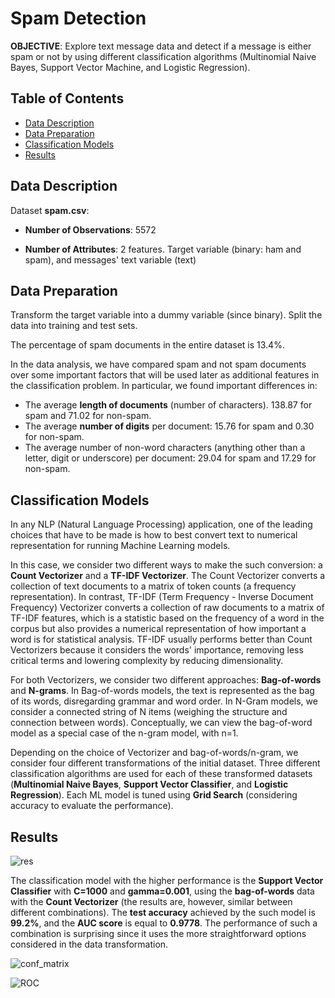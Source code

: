# Spam Detection

**OBJECTIVE**: Explore text message data and detect if a message is either spam or not by using different classification algorithms (Multinomial Naive Bayes, Support Vector Machine, and Logistic Regression).

## Table of Contents

- [Data Description](#datadescription)
- [Data Preparation](#datapreparation)
- [Classification Models](#classificationmodels)
- [Results](#results)


<a id='datadescription'></a>
## Data Description

Dataset **spam.csv**:

* **Number of Observations**: 5572

* **Number of Attributes**: 2 features. Target variable (binary: ham and spam), and messages' text variable (text)

<a id='datapreparation'></a>
## Data Preparation
Transform the target variable into a dummy variable (since binary). Split the data into training and test sets. 

The percentage of spam documents in the entire dataset is 13.4%. 

In the data analysis, we have compared spam and not spam documents over some important factors that will be used later as additional features in the classification problem. In particular, we found important differences in:
* The average **length of documents** (number of characters). 138.87 for spam and 71.02 for non-spam.
* The average **number of digits** per document: 15.76 for spam and 0.30 for non-spam.
* The average number of non-word characters (anything other than a letter, digit or underscore) per document: 29.04 for spam and 17.29 for non-spam.


<a id='classificationmodels'></a>
## Classification Models

In any NLP (Natural Language Processing) application, one of the leading choices that have to be made is how to best convert text to numerical representation for running Machine Learning models. 

In this case, we consider two different ways to make the such conversion: a **Count Vectorizer** and a **TF-IDF Vectorizer**. The Count Vectorizer converts a collection of text documents to a matrix of token counts (a frequency representation). In contrast, TF-IDF (Term Frequency - Inverse Document Frequency) Vectorizer converts a collection of raw documents to a matrix of TF-IDF features, which is a statistic based on the frequency of a word in the corpus but also provides a numerical representation of how important a word is for statistical analysis. TF-IDF usually performs better than Count Vectorizers because it considers the words' importance, removing less critical terms and lowering complexity by reducing dimensionality.

For both Vectorizers, we consider two different approaches: **Bag-of-words** and **N-grams**. In Bag-of-words models, the text is represented as the bag of its words, disregarding grammar and word order. In N-Gram models, we consider a connected string of N items (weighing the structure and connection between words). Conceptually, we can view the bag-of-word model as a special case of the n-gram model, with n=1. 

Depending on the choice of Vectorizer and bag-of-words/n-gram, we consider four different transformations of the initial dataset. Three different classification algorithms are used for each of these transformed datasets (**Multinomial Naive Bayes**, **Support Vector Classifier**, and **Logistic Regression**). Each ML model is tuned using **Grid Search** (considering accuracy to evaluate the performance). 


<a id='results'></a>
## Results

![res](https://user-images.githubusercontent.com/80990030/191803317-6eb29a92-7bb3-4931-bf1c-31a41141079a.png)

The classification model with the higher performance is the **Support Vector Classifier** with **C=1000** and **gamma=0.001**, using the **bag-of-words** data with the **Count Vectorizer** (the results are, however, similar between different combinations). The **test accuracy** achieved by the such model is **99.2%**, and the **AUC score** is equal to **0.9778**. The performance of such a combination is surprising since it uses the more straightforward options considered in the data transformation.

![conf_matrix](https://user-images.githubusercontent.com/80990030/191802857-951dae3f-521f-40dc-a72d-89e7b26f0593.png)

![ROC](https://user-images.githubusercontent.com/80990030/191802903-a251186f-8fdd-4905-94ff-b1af035cc433.png)
